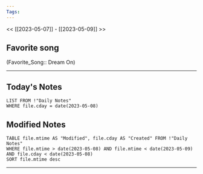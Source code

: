 ```yaml
---
Tags:
---
```

<< [[2023-05-07]] - [[2023-05-09]] >>
## Favorite song
(Favorite_Song:: Dream On)

___
## Today's Notes
```dataview
LIST FROM !"Daily Notes"
WHERE file.cday = date(2023-05-08)
```
## Modified Notes
```dataview
TABLE file.mtime AS "Modified", file.cday AS "Created" FROM !"Daily Notes" 
WHERE file.mtime > date(2023-05-08) AND file.mtime < date(2023-05-09) AND file.cday < date(2023-05-08)
SORT file.mtime desc
```
___
